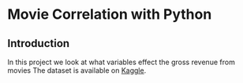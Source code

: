 # Movie Correlation with Python


## Introduction

In this project we look at what variables effect the gross revenue from movies
The dataset is available on [Kaggle](https://www.kaggle.com/datasets/danielgrijalvas/movies).
